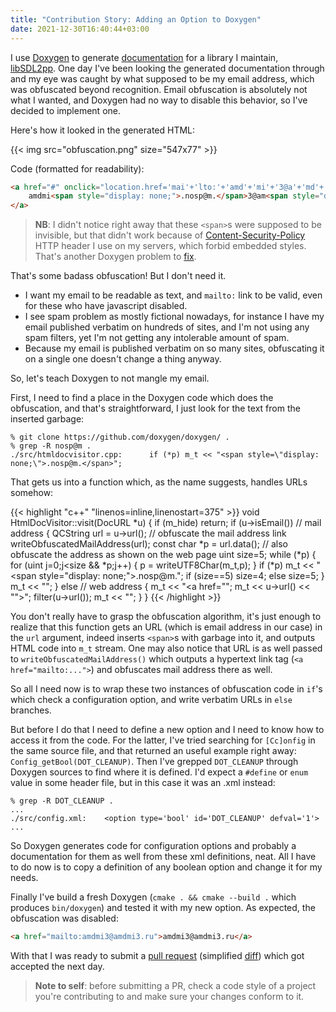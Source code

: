 ```yaml
---
title: "Contribution Story: Adding an Option to Doxygen"
date: 2021-12-30T16:40:44+03:00
---
```


I use [Doxygen](https://www.doxygen.nl/index.html) to generate
[documentation](https://sdl2pp.amdmi3.ru/) for a library I maintain,
[libSDL2pp](https://github.com/libSDL2pp/libSDL2pp). One day I've
been looking the generated documentation through and my eye was
caught by what supposed to be my email address, which was obfuscated
beyond recognition. Email obfuscation is absolutely not what I
wanted, and Doxygen had no way to disable this behavior, so I've
decided to implement one.

<!-- more -->

Here's how it looked in the generated HTML:

{{< img src="obfuscation.png" size="547x77" >}}

Code (formatted for readability):

```html
<a href="#" onclick="location.href='mai'+'lto:'+'amd'+'mi'+'3@a'+'md'+'mi3'+'.r'+'u'; return false;">
	amdmi<span style="display: none;">.nosp@m.</span>3@am<span style="display: none;">.nosp@m.</span>dmi3.<span style="display: none;">.nosp@m.</span>ru
</a>
```

> **NB**: I didn't notice right away that these `<span>`s were supposed
> to be invisible, but that didn't work because of
> [Content-Security-Policy](https://developer.mozilla.org/en-US/docs/Web/HTTP/Headers/Content-Security-Policy)
> HTTP header I use on my servers, which forbid embedded styles.
> That's another Doxygen problem to
> [fix](https://github.com/doxygen/doxygen/pull/8992).

That's some badass obfuscation! But I don't need it.
- I want my email to be readable as text, and `mailto:` link to be
  valid, even for these who have javascript disabled.
- I see spam problem as mostly fictional nowadays, for instance I
  have my email published verbatim on hundreds of sites, and I'm
  not using any spam filters, yet I'm not getting any intolerable
  amount of spam.
- Because my email is published verbatim on so many sites, obfuscating
  it on a single one doesn't change a thing anyway.

So, let's teach Doxygen to not mangle my email.

First, I need to find a place in the Doxygen code which does the obfuscation,
and that's straightforward, I just look for the text from the inserted garbage:

```
% git clone https://github.com/doxygen/doxygen/ .
% grep -R nosp@m . 
./src/htmldocvisitor.cpp:      if (*p) m_t << "<span style=\"display: none;\">.nosp@m.</span>";
```

That gets us into a function which, as the name suggests, handles
URLs somehow:

{{< highlight "c++" "linenos=inline,linenostart=375" >}}
void HtmlDocVisitor::visit(DocURL *u)
{
  if (m_hide) return;
  if (u->isEmail()) // mail address
  {
    QCString url = u->url();
    // obfuscate the mail address link
    writeObfuscatedMailAddress(url);
    const char *p = url.data();
    // also obfuscate the address as shown on the web page
    uint size=5;
    while (*p)
    {
      for (uint j=0;j<size && *p;j++)
      {
        p = writeUTF8Char(m_t,p);
      }
      if (*p) m_t << "<span style=\"display: none;\">.nosp@m.</span>";
      if (size==5) size=4; else size=5;
    }
    m_t << "</a>";
  }
  else // web address
  {
    m_t << "<a href=\"";
    m_t << u->url() << "\">";
    filter(u->url());
    m_t << "</a>";
  }
}
{{< /highlight >}}

You don't really have to grasp the obfuscation algorithm, it's just
enough to realize that this function gets an URL (which is email
address in our case) in the `url` argument, indeed inserts `<span>`s
with garbage into it, and outputs HTML code into `m_t` stream. One
may also notice that URL is as well passed to
`writeObfuscatedMailAddress()` which outputs a hypertext link tag
(`<a href="mailto:...">`) and obfuscates mail address there as well.

So all I need now is to wrap these two instances of obfuscation
code in `if`'s which check a configuration option, and write verbatim
URLs in `else` branches.

But before I do that I need to define a new option and I need to
know how to access it from the code. For the latter, I've tried
searching for `[Cc]onfig` in the same source file, and that returned
an useful example right away: `Config_getBool(DOT_CLEANUP)`.  Then
I've grepped `DOT_CLEANUP` through Doxygen sources to find where
it is defined. I'd expect a `#define` or `enum` value in some header
file, but in this case it was an .xml instead:

```
% grep -R DOT_CLEANUP .
...
./src/config.xml:    <option type='bool' id='DOT_CLEANUP' defval='1'>
...
```

So Doxygen generates code for configuration options and probably a
documentation for them as well from these xml definitions, neat.
All I have to do now is to copy a definition of any boolean option
and change it for my needs.

Finally I've build a fresh Doxygen (`cmake . && cmake --build .`
which produces `bin/doxygen`) and tested it with my new option. As
expected, the obfuscation was disabled:

```html
<a href="mailto:amdmi3@amdmi3.ru">amdmi3@amdmi3.ru</a>
```

With that I was ready to submit a
[pull request](https://github.com/doxygen/doxygen/pull/8989)
(simplified [diff](https://github.com/doxygen/doxygen/pull/8989/files?diff=split&w=1))
which got accepted the next day.

> **Note to self**: before submitting a PR, check a code style of a
> project you're contributing to and make sure your changes conform
> to it.

